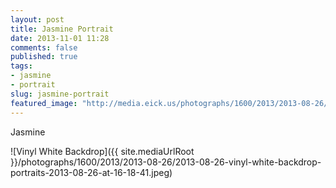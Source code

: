 ```yaml
---
layout: post
title: Jasmine Portrait
date: 2013-11-01 11:28
comments: false
published: true
tags:
- jasmine
- portrait
slug: jasmine-portrait
featured_image: "http://media.eick.us/photographs/1600/2013/2013-08-26/2013-08-26-vinyl-white-backdrop-portraits-2013-08-26-at-16-18-41.jpeg"
---
```

Jasmine

![Vinyl White Backdrop]({{ site.mediaUrlRoot }}/photographs/1600/2013/2013-08-26/2013-08-26-vinyl-white-backdrop-portraits-2013-08-26-at-16-18-41.jpeg)
